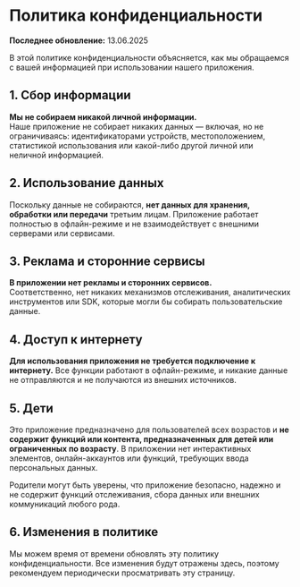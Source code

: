 # Политика конфиденциальности

**Последнее обновление:** 13.06.2025

В этой политике конфиденциальности объясняется, как мы обращаемся с вашей информацией при использовании нашего приложения.

## 1. Сбор информации

**Мы не собираем никакой личной информации.**  
Наше приложение не собирает никаких данных — включая, но не ограничиваясь: идентификаторами устройств, местоположением, статистикой использования или какой-либо другой личной или неличной информацией.

## 2. Использование данных

Поскольку данные не собираются, **нет данных для хранения, обработки или передачи** третьим лицам. Приложение работает полностью в офлайн-режиме и не взаимодействует с внешними серверами или сервисами.

## 3. Реклама и сторонние сервисы

**В приложении нет рекламы и сторонних сервисов.**  
Соответственно, нет никаких механизмов отслеживания, аналитических инструментов или SDK, которые могли бы собирать пользовательские данные.

## 4. Доступ к интернету

**Для использования приложения не требуется подключение к интернету.** Все функции работают в офлайн-режиме, и никакие данные не отправляются и не получаютcя из внешних источников.

## 5. Дети

Это приложение предназначено для пользователей всех возрастов и **не содержит функций или контента, предназначенных для детей или ограниченных по возрасту**. В приложении нет интерактивных элементов, онлайн-аккаунтов или функций, требующих ввода персональных данных.

Родители могут быть уверены, что приложение безопасно, надежно и не содержит функций отслеживания, сбора данных или внешних коммуникаций любого рода.

## 6. Изменения в политике

Мы можем время от времени обновлять эту политику конфиденциальности. Все изменения будут отражены здесь, поэтому рекомендуем периодически просматривать эту страницу.
